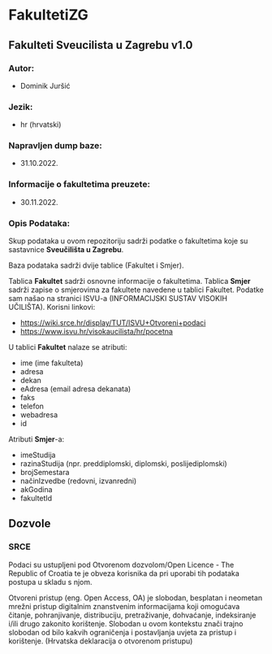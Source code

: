 # FakultetiZG
## Fakulteti Sveucilista u Zagrebu v1.0

### Autor:  
  - Dominik Juršić  

### Jezik:
  - hr (hrvatski)

### Napravljen dump baze:
 - 31.10.2022.

### Informacije o fakultetima preuzete:
 - 30.11.2022.

### Opis Podataka:  

  Skup podataka u ovom repozitoriju sadrži podatke o fakultetima koje su sastavnice **Sveučilišta u Zagrebu**.  

  Baza podataka sadrži dvije tablice (Fakultet i Smjer).   

  Tablica **Fakultet** sadrži osnovne informacije o fakultetima.
  Tablica **Smjer** sadrži zapise o smjerovima za fakultete navedene u tablici Fakultet. 
  Podatke sam našao na stranici ISVU-a (INFORMACIJSKI SUSTAV VISOKIH UČILIŠTA).
  Korisni linkovi:
   - https://wiki.srce.hr/display/TUT/ISVU+Otvoreni+podaci
   - https://www.isvu.hr/visokaucilista/hr/pocetna

  U tablici **Fakultet** nalaze se atributi:
  - ime (ime fakulteta)
  - adresa
  - dekan 
  - eAdresa (email adresa dekanata)
  - faks
  - telefon
  - webadresa 
  - id  
  
  Atributi **Smjer**-a:
   - imeStudija
   - razinaStudija (npr. preddiplomski, diplomski, poslijediplomski)
   - brojSemestara
   - načinIzvedbe (redovni, izvanredni)
   - akGodina 
   - fakultetId


## Dozvole
### **SRCE**
Podaci su ustupljeni pod Otvorenom dozvolom/Open Licence - The Republic of Croatia te je obveza korisnika da pri uporabi tih podataka postupa u skladu s njom.  

Otvoreni pristup (eng. Open Access, OA) je slobodan, besplatan i neometan mrežni pristup digitalnim znanstvenim informacijama koji omogućava čitanje, pohranjivanje, distribuciju, pretraživanje, dohvaćanje, indeksiranje i/ili drugo zakonito korištenje. Slobodan u ovom kontekstu znači trajno slobodan od bilo kakvih ograničenja i postavljanja uvjeta za pristup i korištenje. (Hrvatska deklaracija o otvorenom pristupu)

  
  

